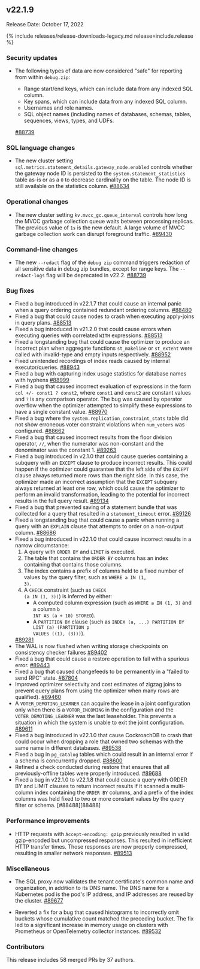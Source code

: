 ## v22.1.9

Release Date: October 17, 2022

{% include releases/release-downloads-legacy.md release=include.release %}

<h3 id="v22-1-9-security-updates">Security updates</h3>

- The following types of data are now considered "safe" for reporting from within `debug.zip`:

    - Range start/end keys, which can include data from any indexed SQL column.
    - Key spans, which can include data from any indexed SQL column.
    - Usernames and role names.
    - SQL object names (including names of databases, schemas, tables, sequences, views, types, and UDFs.

    [#88739][#88739]

<h3 id="v22-1-9-sql-language-changes">SQL language changes</h3>

- The new cluster setting `sql.metrics.statement_details.gateway_node.enabled` controls whether the gateway node ID is persisted to the `system.statement_statistics` table as-is or as a `0` to decrease cardinality on the table. The node ID is still available on the statistics column. [#88634][#88634]

<h3 id="v22-1-9-operational-changes">Operational changes</h3>

- The new cluster setting `kv.mvcc_gc.queue_interval` controls how long the MVCC garbage collection queue waits between processing replicas. The previous value of `1s` is the new default. A large volume of MVCC garbage collection work can disrupt foreground traffic. [#89430][#89430]

<h3 id="v22-1-9-command-line-changes">Command-line changes</h3>

- The new `--redact` flag of the `debug zip` command triggers redaction of all sensitive data in debug zip bundles, except for range keys. The `--redact-logs` flag will be deprecated in v22.2. [#88739][#88739]

<h3 id="v22-1-9-bug-fixes">Bug fixes</h3>

- Fixed a bug introduced in v22.1.7 that could cause an internal panic when a query ordering contained redundant ordering columns. [#88480][#88480]
- Fixed a bug that could cause nodes to crash when executing apply-joins in query plans. [#88513][#88513]
- Fixed a bug introduced in v21.2.0 that could cause errors when executing queries with correlated `WITH` expressions. [#88513][#88513]
- Fixed a longstanding bug that could cause the optimizer to produce an incorrect plan when aggregate functions `st_makeline` or `st_extent` were called with invalid-type and empty inputs respectively. [#88952][#88952]
- Fixed unintended recordings of index reads caused by internal executor/queries. [#88943][#88943]
- Fixed a bug with capturing index usage statistics for database names with hyphens [#88999][#88999]
- Fixed a bug that caused incorrect evaluation of expressions in the form `col +/- const1 ? const2`, where `const1` and `const2` are constant values and `?` is any comparison operator. The bug was caused by operator overflow when the optimizer attempted to simplify these expressions to have a single constant value. [#88970][#88970]
- Fixed a bug where the `system.replication_constraint_stats` table did not show erroneous voter constraint violations when `num_voters` was configured. [#88662][#88662]
- Fixed a bug that caused incorrect results from the floor division operator, `//`, when the numerator was non-constant and the denominator was the constant 1. [#89263][#89263]
- Fixed a bug introduced in v2.1.0 that could cause queries containing a subquery with an `EXCEPT` clause to produce incorrect results. This could happen if the optimizer could guarantee that the left side of the `EXCEPT` clause always returned more rows than the right side. In this case, the optimizer made an incorrect assumption that the `EXCEPT` subquery always returned at least one row, which could cause the optimizer to perform an invalid transformation, leading to the potential for incorrect results in the full query result. [#89134][#89134]
- Fixed a bug that prevented saving of a statement bundle that was collected for a query that resulted in a `statement_timeout` error. [#89126][#89126]
- Fixed a longstanding bug that could cause a panic when running a query with an `EXPLAIN` clause that attempts to order on a non-output column. [#88686][#88686]
- Fixed a bug introduced in v22.1.0 that could cause incorrect results in a narrow circumstance:<ol><li>A query with <code>ORDER BY</code> and <code>LIMIT</code> is executed.</li><li>The table that contains the <code>ORDER BY</code> columns has an index containing that contains those columns.</li><li>The index contains a prefix of columns held to a fixed number of values by the query filter, such as <code>WHERE a IN (1, 3)</code>.</li><li>A <code>CHECK</code> constraint (such as <code>CHECK (a IN (1, 3))</code>) is inferred by either:<ul><li>A computed column expression (such as <code>WHERE a IN (1, 3)</code> and a column <code>b INT AS (a + 10) STORED</code>).</li><li>A <code>PARTITION BY</code> clause (such as <code>INDEX (a, ...) PARTITION BY LIST (a) (PARTITION p VALUES ((1), (3)))</code>).</li></ul></li></ol>[#89281][#89281]
- The WAL is now flushed when writing storage checkpoints on consistency checker failures [#89402][#89402]
- Fixed a bug that could cause a restore operation to fail with a spurious error. [#89443][#89443]
- Fixed a bug that caused changefeeds to be permanently in a "failed to send RPC" state. [#87804][#87804]
- Improved optimizer selectivity and cost estimates of zigzag joins to prevent query plans from using the optimizer when many rows are qualified). [#89460][#89460]
- A `VOTER_DEMOTING_LEARNER` can acquire the lease in a joint configuration only when there is a `VOTOR_INCOMING` in the configuration and the `VOTER_DEMOTING_LEARNER` was the last leaseholder. This prevents a situation in which the system is unable to exit the joint configuration. [#89611][#89611]
- Fixed a bug introduced in v22.1.0 that cause CockroachDB to crash that could occur when dropping a role that owned two schemas with the same name in different databases. [#89538][#89538]
- Fixed a bug in `pg_catalog` tables which could result in an internal error if a schema is concurrently dropped. [#88600][#88600]
- Refined a check conducted during restore that ensures that all previously-offline tables were properly introduced. [#89688][#89688]
- Fixed a bug in v22.1.0 to v22.1.8 that could cause a query with ORDER BY and LIMIT clauses to return incorrect results if it scanned a multi-column index containing the `ORDER BY` columns, and a prefix of the index columns was held fixed to two or more constant values by the query filter or schema. [#88488][88488]

<h3 id="v22-1-9-performance-improvements">Performance improvements</h3>

- HTTP requests with `Accept-encoding: gzip` previously resulted in valid gzip-encoded but uncompressed responses. This resulted in inefficient HTTP transfer times. Those responses are now properly compressed, resulting in smaller network responses. [#89513][#89513]

<h3 id="v22-1-9-miscellaneous">Miscellaneous</h3>

- The SQL proxy now validates the tenant certificate's common name and organization, in addition to its DNS name. The DNS name for a Kubernetes pod is the pod's IP address, and IP addresses are reused by the cluster. [#89677][#89677]

- Reverted a fix for a bug that caused histograms to incorrectly omit buckets whose cumulative count matched the preceding bucket. The fix led to a significant increase in memory usage on clusters with Prometheus or OpenTelemetry collector instances. [#89532][#89532]

<h3 id="v22-1-9-contributors">Contributors</h3>

This release includes 58 merged PRs by 37 authors.

[#87804]: https://github.com/cockroachdb/cockroach/pull/87804
[#88480]: https://github.com/cockroachdb/cockroach/pull/88480
[#88488]: https://github.com/cockroachdb/cockroach/pull/88488
[#88513]: https://github.com/cockroachdb/cockroach/pull/88513
[#88600]: https://github.com/cockroachdb/cockroach/pull/88600
[#88634]: https://github.com/cockroachdb/cockroach/pull/88634
[#88662]: https://github.com/cockroachdb/cockroach/pull/88662
[#88686]: https://github.com/cockroachdb/cockroach/pull/88686
[#88739]: https://github.com/cockroachdb/cockroach/pull/88739
[#88759]: https://github.com/cockroachdb/cockroach/pull/88759
[#88943]: https://github.com/cockroachdb/cockroach/pull/88943
[#88952]: https://github.com/cockroachdb/cockroach/pull/88952
[#88970]: https://github.com/cockroachdb/cockroach/pull/88970
[#88999]: https://github.com/cockroachdb/cockroach/pull/88999
[#89126]: https://github.com/cockroachdb/cockroach/pull/89126
[#89134]: https://github.com/cockroachdb/cockroach/pull/89134
[#89194]: https://github.com/cockroachdb/cockroach/pull/89194
[#89263]: https://github.com/cockroachdb/cockroach/pull/89263
[#89281]: https://github.com/cockroachdb/cockroach/pull/89281
[#89402]: https://github.com/cockroachdb/cockroach/pull/89402
[#89430]: https://github.com/cockroachdb/cockroach/pull/89430
[#89443]: https://github.com/cockroachdb/cockroach/pull/89443
[#89460]: https://github.com/cockroachdb/cockroach/pull/89460
[#89513]: https://github.com/cockroachdb/cockroach/pull/89513
[#89532]: https://github.com/cockroachdb/cockroach/pull/89532
[#89538]: https://github.com/cockroachdb/cockroach/pull/89538
[#89596]: https://github.com/cockroachdb/cockroach/pull/89596
[#89611]: https://github.com/cockroachdb/cockroach/pull/89611
[#89677]: https://github.com/cockroachdb/cockroach/pull/89677
[#89688]: https://github.com/cockroachdb/cockroach/pull/89688
[#89019]: https://github.com/cockroachdb/cockroach/pull/89019
